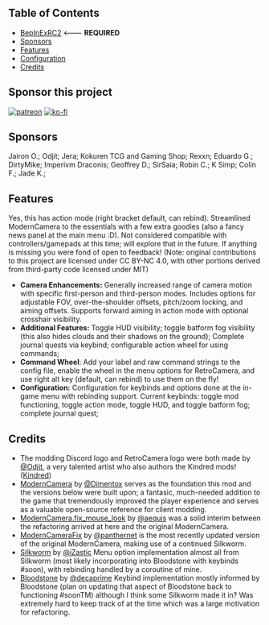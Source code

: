 ## Table of Contents

- [BepInExRC2](https://github.com/decaprime/VRising-Modding/releases/tag/1.733.2) <--- **REQUIRED**
- [Sponsors](#sponsors)
- [Features](#features)
- [Configuration](#configuration)
- [Credits](#credits)

## Sponsor this project

[![patreon](https://i.imgur.com/u6aAqeL.png)](https://www.patreon.com/join/4865914)  [![ko-fi](https://ko-fi.com/img/githubbutton_sm.svg)](https://ko-fi.com/zfolmt)

## Sponsors

Jairon O.; Odjit; Jera; Kokuren TCG and Gaming Shop; Rexxn; Eduardo G.; DirtyMike; Imperivm Draconis; Geoffrey D.; SirSaia; Robin C.; K Simp; Colin F.; Jade K.;

## Features

Yes, this has action mode (right bracket default, can rebind). Streamlined ModernCamera to the essentials with a few extra goodies (also a fancy news panel at the main menu :D). Not considered compatible with controllers/gamepads at this time; will explore that in the future. If anything is missing you were fond of open to feedback!
(Note: original contributions to this project are licensed under CC BY-NC 4.0, with other portions derived from third-party code licensed under MIT)

- **Camera Enhancements:**  Generally increased range of camera motion with specific first-person and third-person modes. Includes options for adjustable FOV, over-the-shoulder offsets, pitch/zoom locking, and aiming offsets. Supports forward aiming in action mode with optional crosshair visibility.
- **Additional Features:** Toggle HUD visibility; toggle batform fog visibility (this also hides clouds and their shadows on the ground); Complete journal quests via keybind; configurable action wheel for using commands;
- **Command Wheel**: Add your label and raw command strings to the config file, enable the wheel in the menu options for RetroCamera, and use right alt key (default, can rebind) to use them on the fly!
- **Configuration:** Configuration for keybinds and options done at the in-game menu with rebinding support. Current keybinds: toggle mod functioning, toggle action mode, toggle HUD, and toggle batform fog; complete journal quest;

## Credits

- The modding Discord logo and RetroCamera logo were both made by [@Odjit](https://github.com/Odjit), a very talented artist who also authors the Kindred mods! ([Kindred](https://thunderstore.io/c/v-rising/p/odjit/))
- [ModernCamera](https://github.com/v-rising/ModernCamera) by [@Dimentox](https://github.com/dimentox) serves as the foundation this mod and the versions below were built upon; a fantasic, much-needed addition to the game that tremendously improved the player experience and serves as a valuable open-source reference for client modding.
- [ModernCamera.fix_mouse_look](https://github.com/aequis/ModernCamera/tree/fix_mouse_look) by [@aequis](https://github.com/aequis) was a solid interim between the refactoring arrived at here and the original ModernCamera. 
- [ModernCameraFix](https://github.com/panthernet/ModernCameraFix) by [@panthernet](https://github.com/panthernet) is the most recently updated version of the original ModernCamera, making use of a continued Silkworm.
- [Silkworm](https://github.com/iZastic/vrising-silkworm) by [@iZastic](https://github.com/iZastic) Menu option implementation almost all from Silkworm (most likely incorporating into Bloodstone with keybinds #soon), with rebinding handled by a coroutine of mine.
- [Bloodstone](https://github.com/decaprime/Bloodstone) by [@decaprime](https://github.com/decaprime) Keybind implementation mostly informed by Bloodstone (plan on updating that aspect of Bloodstone back to functioning #soonTM) although I think some Silkworm made it in? Was extremely hard to keep track of at the time which was a large motivation for refactoring.
